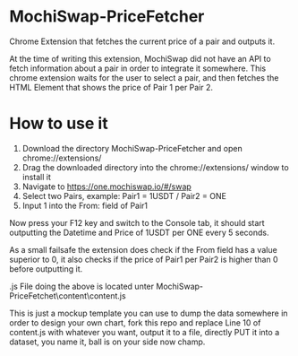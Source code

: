 # MochiSwap-PriceFetcher
Chrome Extension that fetches the current price of a pair and outputs it.

At the time of writing this extension, MochiSwap did not have an API to fetch information about a pair in order to integrate it somewhere.
This chrome extension waits for the user to select a pair, and then fetches the HTML Element that shows the price of Pair 1 per Pair 2.


# How to use it
1. Download the directory MochiSwap-PriceFetcher and open chrome://extensions/
2. Drag the downloaded directory into the chrome://extensions/ window to install it
3. Navigate to https://one.mochiswap.io/#/swap
4. Select two Pairs, example: Pair1 = 1USDT / Pair2 = ONE
5. Input 1 into the From: field of Pair1

Now press your F12 key and switch to the Console tab, it should start outputting the Datetime and Price of 1USDT per ONE every 5 seconds.

As a small failsafe the extension does check if the From field has a value superior to 0, it also checks if the price of Pair1 per Pair2 is higher than 0 before outputting it.

.js File doing the above is located unter MochiSwap-PriceFetchet\content\content.js

This is just a mockup template you can use to dump the data somewhere in order to design your own chart, fork this repo and replace Line 10 of content.js with whatever you want, output it to a file, directly PUT it into a dataset, you name it, ball is on your side now champ.
